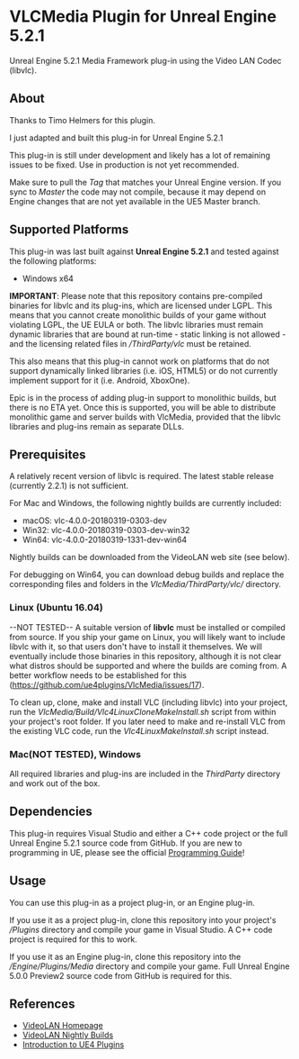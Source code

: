 # VLCMedia Plugin for Unreal Engine 5.2.1

Unreal Engine 5.2.1 Media Framework plug-in using the Video LAN Codec (libvlc).


## About
Thanks to Timo Helmers for this plugin.

I just adapted and built this plug-in for Unreal Engine 5.2.1

This plug-in is still under development and likely has a lot of remaining issues
to be fixed. Use in production is not yet recommended.

Make sure to pull the *Tag* that matches your Unreal Engine version. If you sync
to *Master* the code may not compile, because it may depend on Engine changes
that are not yet available in the UE5 Master branch.


## Supported Platforms

This plug-in was last built against **Unreal Engine 5.2.1** and tested
against the following platforms:

- Windows x64

**IMPORTANT**: Please note that this repository contains pre-compiled binaries
for libvlc and its plug-ins, which are licensed under LGPL. This means that you
cannot create monolithic builds of your game without violating LGPL, the UE
EULA or both. The libvlc libraries must remain dynamic libraries that are bound
at run-time - static linking is not allowed - and the licensing related files in
*/ThirdParty/vlc* must be retained.

This also means that this plug-in cannot work on platforms that do not support
dynamically linked libraries (i.e. iOS, HTML5) or do not currently implement
support for it (i.e. Android, XboxOne).

Epic is in the process of adding plug-in support to monolithic builds, but there
is no ETA yet. Once this is supported, you will be able to distribute monolithic
game and server builds with VlcMedia, provided that the libvlc libraries and
plug-ins remain as separate DLLs.


## Prerequisites

A relatively recent version of libvlc is required. The latest stable release
(currently 2.2.1) is not sufficient.

For Mac and Windows, the following nightly builds are currently included:
* macOS: vlc-4.0.0-20180319-0303-dev
* Win32: vlc-4.0.0-20180319-0303-dev-win32
* Win64: vlc-4.0.0-20180319-1331-dev-win64

Nightly builds can be downloaded from the VideoLAN web site (see below).

For debugging on Win64, you can download debug builds and replace the
corresponding files and folders in the *VlcMedia/ThirdParty/vlc/* directory.

### Linux (Ubuntu 16.04)
--NOT TESTED--
A suitable version of **libvlc** must be installed or compiled from source. If
you ship your game on Linux, you will likely want to include libvlc with it, so
that users don't have to install it themselves. We will eventually include those
binaries in this repository, although it is not clear what distros should be
supported and where the builds are coming from. A better workflow needs to be
established for this (https://github.com/ue4plugins/VlcMedia/issues/17).

To clean up, clone, make and install VLC (including libvlc) into your project,
run the *VlcMedia/Build/Vlc4LinuxCloneMakeInstall.sh* script from within your
project's root folder. If you later need to make and re-install VLC from the
existing VLC code, run the *Vlc4LinuxMakeInstall.sh* script instead.

### Mac(NOT TESTED), Windows

All required libraries and plug-ins are included in the *ThirdParty* directory
and work out of the box.


## Dependencies

This plug-in requires Visual Studio and either a C++ code project or the full
Unreal Engine 5.2.1 source code from GitHub. If you are new to programming in UE,
please see the official [Programming Guide](https://docs.unrealengine.com/latest/INT/Programming/index.html)! 


## Usage

You can use this plug-in as a project plug-in, or an Engine plug-in.

If you use it as a project plug-in, clone this repository into your project's
*/Plugins* directory and compile your game in Visual Studio. A C++ code project
is required for this to work.

If you use it as an Engine plug-in, clone this repository into the
*/Engine/Plugins/Media* directory and compile your game. Full Unreal Engine 5.0.0 Preview2
source code from GitHub is required for this.


## References

* [VideoLAN Homepage](http://videolan.org)
* [VideoLAN Nightly Builds](http://nightlies.videolan.org/)
* [Introduction to UE4 Plugins](https://wiki.unrealengine.com/An_Introduction_to_UE4_Plugins)
